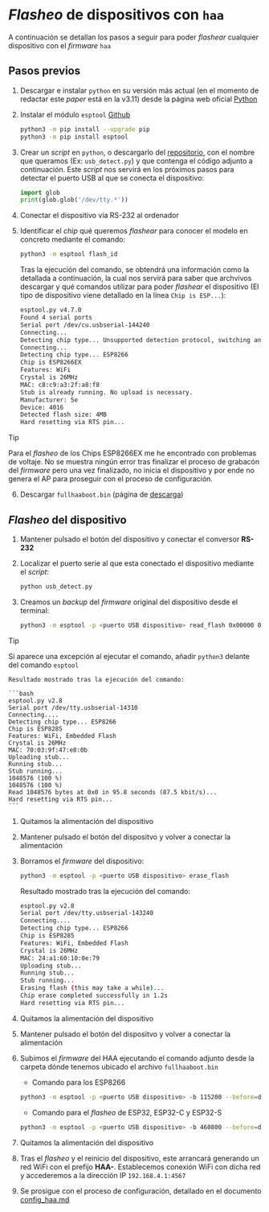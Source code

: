 # _Flasheo_ de dispositivos con `haa`

A continuación se detallan los pasos a seguir para poder _flashear_ cualquier dispositivo con el _firmware_ `haa`

## Pasos previos

1. Descargar e instalar `python` en su versión más actual (en el momento de redactar este _paper_ está en la v3.11) desde la página web oficial [Python](https://www.python.org/downloads/)
2. Instalar el módulo `esptool` [Github](https://github.com/espressif/esptool)

    ``` bash
    python3 -m pip install --upgrade pip
    python3 -m pip install esptool
    ```

3. Crear un _script_ en `python`, o descargarlo del [repositorio](https://github.com/OxDAbit/Hello-HAA/blob/main/src/detect_usb.py), con el nombre que queramos (Ex: `usb_detect.py`) y que contenga el código adjunto a continuación. Este _script_ nos servirá en los próximos pasos para detectar el puerto USB al que se conecta el dispositivo:

    ```python
    import glob
    print(glob.glob('/dev/tty.*'))
    ```

4. Conectar el dispositivo vía RS-232 al ordenador
5. Identificar el _chip_ qué queremos _flashear_ para conocer el modelo en concreto mediante el comando:

    ``` bash
    python3 -m esptool flash_id
    ```

    Tras la ejecución del comando, se obtendrá una información como la detallada a continuación, la cual nos servirá para saber que archvivos descargar y qué comandos utilizar para poder _flashear_ el dispositivo (El tipo de dispositivo viene detallado en la línea `Chip is ESP...`):

    ``` bash
    esptool.py v4.7.0
    Found 4 serial ports
    Serial port /dev/cu.usbserial-144240
    Connecting...
    Detecting chip type... Unsupported detection protocol, switching and trying again...
    Connecting...
    Detecting chip type... ESP8266
    Chip is ESP8266EX
    Features: WiFi
    Crystal is 26MHz
    MAC: c8:c9:a3:2f:a8:f8
    Stub is already running. No upload is necessary.
    Manufacturer: 5e
    Device: 4016
    Detected flash size: 4MB
    Hard resetting via RTS pin...
    ```

> [!TIP]
> Para el _flasheo_ de los Chips ESP8266EX me he encontrado con problemas de voltaje. No se muestra ningún error tras finalizar el proceso de grabacón del _firmware_ pero una vez finalizado, no inicia el dispositivo y por ende no genera el AP para proseguir con el proceso de configuración.

6. Descargar `fullhaaboot.bin` (página de [descarga](https://github.com/RavenSystem/haa/releases/latest/download/fullhaaboot.bin))

## _Flasheo_ del dispositivo

1. Mantener pulsado el botón del dispositivo y conectar el conversor **RS-232**
2. Localizar el puerto serie al que esta conectado el dispositivo mediante el _script_:

    ```bash
    python usb_detect.py
    ```

3. Creamos un _backup_ del _firmware_ original del dispositivo desde el terminal:

    ```bash
    python3 -m esptool -p <puerto USB dispositivo> read_flash 0x00000 0x100000 <Nombre del archivo _backup_>
    ```

> [!TIP]
> Si aparece una excepción al ejecutar el comando, añadir `python3` delante del comando `esptool`

    Resultado mostrado tras la ejecución del comando:

    ```bash
    esptool.py v2.8
    Serial port /dev/tty.usbserial-14310
    Connecting....
    Detecting chip type... ESP8266
    Chip is ESP8285
    Features: WiFi, Embedded Flash
    Crystal is 26MHz
    MAC: 70:03:9f:47:e8:0b
    Uploading stub...
    Running stub...
    Stub running...
    1048576 (100 %)
    1048576 (100 %)
    Read 1048576 bytes at 0x0 in 95.8 seconds (87.5 kbit/s)...
    Hard resetting via RTS pin...
    ```

1. Quitamos la alimentación del dispositivo
2. Mantener pulsado el botón del dispositvo y volver a conectar la alimentación
3. Borramos el _firmware_ del dispositivo:

    ```bash
    python3 -m esptool -p <puerto USB dispositivo> erase_flash
    ```

    Resultado mostrado tras la ejecución del comando:

    ```bash
    esptool.py v2.8
    Serial port /dev/tty.usbserial-143240
    Connecting....
    Detecting chip type... ESP8266
    Chip is ESP8285
    Features: WiFi, Embedded Flash
    Crystal is 26MHz
    MAC: 24:a1:60:10:0e:79
    Uploading stub...
    Running stub...
    Stub running...
    Erasing flash (this may take a while)...
    Chip erase completed successfully in 1.2s
    Hard resetting via RTS pin...
    ```

4. Quitamos la alimentación del dispositivo
5. Mantener pulsado el botón del dispositvo y volver a conectar la alimentación
6. Subimos el _firmware_ del HAA ejecutando el comando adjunto desde la carpeta dónde tenemos ubicado el archivo `fullhaaboot.bin`

    - Comando para los ESP8266

    ```bash
    python3 -m esptool -p <puerto USB dispositivo> -b 115200 --before=default_reset --after=hard_reset write_flash -fs 1MB -fm dout 0x0 <Archivo HAA para _flasear>
    ```

    - Comando para el _flasheo_ de ESP32, ESP32-C y ESP32-S

    ``` bash
    python3 -m esptool -p <puerto USB dispositivo> -b 460800 --before=default_reset --after=hard_reset write_flash -fs 2MB -fm dio 0x0 <Archivo HAA para _flasear>
    ```

7. Quitamos la alimentación del dispositivo
8. Tras el _flasheo_ y el reinicio del dispositivo, este arrancará generando un red WiFi con el prefijo **HAA-**.
   Establecemos conexión WiFi con dicha red y accederemos a la dirección IP `192.168.4.1:4567`
9. Se prosigue con el proceso de configuración, detallado en el documento [config_haa.md](https://github.com/OxDAbit/Hello-HAA/blob/main/docs/config_haa.md)
